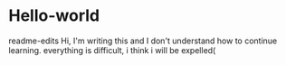 # Hello-world

readme-edits
        Hi, I'm writing this and I don't understand how to continue learning. everything is difficult, i think i will be expelled(
 
